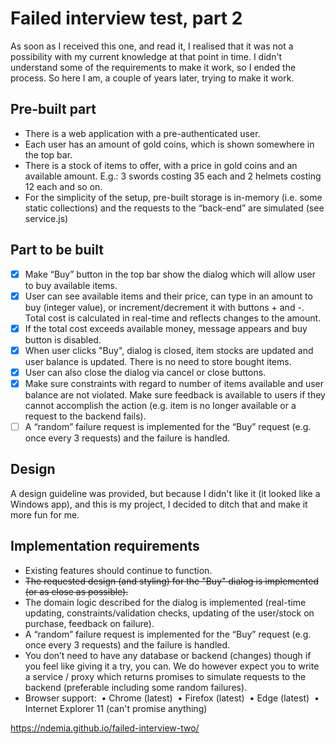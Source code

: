 # Failed interview test, part 2
As soon as I received this one, and read it, I realised that it was not a possibility with my current knowledge at that point in time. I didn't understand some of the requirements to make it work, so I ended the process. So here I am, a couple of years later, trying to make it work.

## Pre-built part ##
* There is a web application with a pre-authenticated user.
* Each user has an amount of gold coins, which is shown somewhere in the top bar.
* There is a stock of items to offer, with a price in gold coins and an available amount. E.g.: 3 swords costing 35 each and 2 helmets costing 12 each and so on.
* For the simplicity of the setup, pre-built storage is in-memory (i.e. some static collections) and the requests to the “back-end” are simulated (see service.js)

## Part to be built ##
- [x] Make “Buy” button in the top bar show the dialog which will allow user to buy available items. 
- [x] User can see available items and their price, can type in an amount to buy (integer value), or increment/decrement it with buttons + and -. Total cost is calculated in real-time and reflects changes to the amount.
- [X] If the total cost exceeds available money, message appears and buy button is disabled.
- [X] When user clicks "Buy", dialog is closed, item stocks are updated and user balance is updated. There is no need to store bought items.
- [x] User can also close the dialog via cancel or close buttons.
- [X] Make sure constraints with regard to number of items available and user balance are not violated. Make sure feedback is available to users if they cannot accomplish the action (e.g. item is no longer available or a request to the backend fails). 
- [ ] A “random” failure request is implemented for the “Buy” request (e.g. once every 3 requests) and the failure is handled.

## Design ##
A design guideline was provided, but because I didn't like it (it looked like a Windows app), and this is my project, I decided to ditch that and make it more fun for me.

## Implementation requirements ##
* Existing features should continue to function.
* ~~The requested design (and styling) for the "Buy" dialog is implemented (or as close as possible).~~
* The domain logic described for the dialog is implemented (real-time updating, constraints/validation checks, updating of the user/stock on purchase, feedback on failure).
* A “random” failure request is implemented for the “Buy” request (e.g. once every 3 requests) and the failure is handled.
* You don’t need to have any database or backend (changes) though if you feel like giving it a try, you can. We do however expect you to write a service / proxy which returns promises to simulate requests to the backend (preferable including some random failures).
* Browser support: 
    • Chrome (latest) 
    • Firefox (latest) 
    • Edge (latest) 
    • Internet Explorer 11 (can't promise anything)

https://ndemia.github.io/failed-interview-two/
